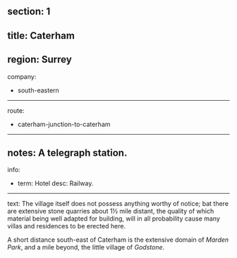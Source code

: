 section: 1
----
title: Caterham
----
region: Surrey
----
company:
- south-eastern
----
route:
- caterham-junction-to-caterham
----
notes: A telegraph station.
----
info:
- term: Hotel
  desc: Railway.
----
text: The village itself does not possess anything worthy of notice; bat there are extensive stone quarries about 1½ mile distant, the quality of which material being well adapted for building, will in all probability cause many villas and residences to be erected here.

A short distance south-east of Caterham is the extensive domain of *Marden Park*, and a mile beyond, the little village of *Godstone*.
